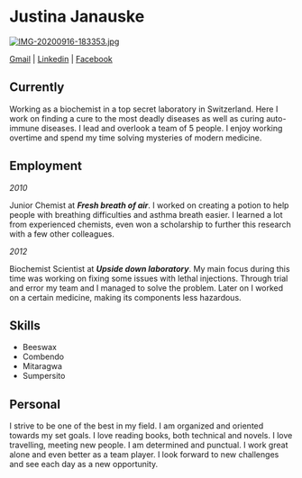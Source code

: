 # Justina Janauske

[![IMG-20200916-183353.jpg](https://i.postimg.cc/4xQ4CDK0/IMG-20200916-183353.jpg)](https://postimg.cc/Hrj1XP90)

[Gmail](justina.janauske@gmail.com) | [Linkedin](www.blabla.lt) | [Facebook](www.facebook.com)

## Currently 

Working as a biochemist in a top secret laboratory in Switzerland. Here I work on finding a cure to the most deadly diseases as well as curing auto-immune diseases. I lead and overlook a team of 5 people. I enjoy working overtime and spend my time solving mysteries of modern medicine.

## Employment

*2010*

 Junior Chemist at ***Fresh breath of air***. I worked on creating a potion to help people with breathing difficulties and asthma breath easier. I learned a lot from experienced chemists, even won a scholarship to further this research with a few other colleagues.
 
*2012*

Biochemist Scientist at ***Upside down laboratory***. My main focus during this time was working on fixing some issues with lethal injections. Through trial and error my team and I managed to solve the problem. Later on I worked on a certain medicine, making its components less hazardous.

## Skills

- Beeswax
- Combendo
- Mitaragwa
- Sumpersito

## Personal 

I strive to be one of the best in my field. I am organized and oriented towards my set goals. I love reading books, both technical and novels. I love travelling, meeting new people. I am determined and punctual. I work great alone and even better as a team player. I look forward to new challenges and see each day as a new opportunity.

